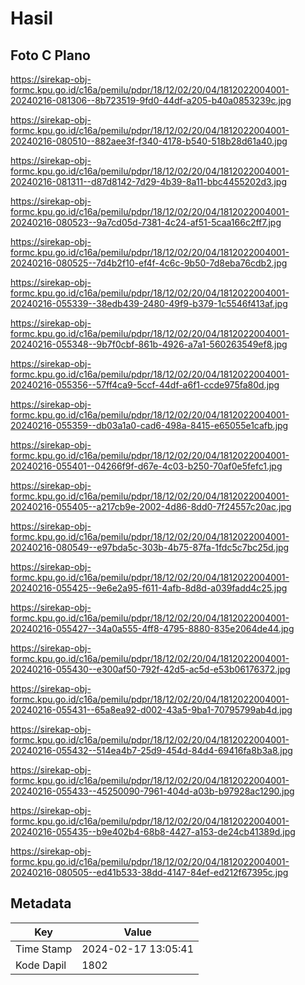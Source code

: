 # Hasil

## Foto C Plano

https://sirekap-obj-formc.kpu.go.id/c16a/pemilu/pdpr/18/12/02/20/04/1812022004001-20240216-081306--8b723519-9fd0-44df-a205-b40a0853239c.jpg

https://sirekap-obj-formc.kpu.go.id/c16a/pemilu/pdpr/18/12/02/20/04/1812022004001-20240216-080510--882aee3f-f340-4178-b540-518b28d61a40.jpg

https://sirekap-obj-formc.kpu.go.id/c16a/pemilu/pdpr/18/12/02/20/04/1812022004001-20240216-081311--d87d8142-7d29-4b39-8a11-bbc4455202d3.jpg

https://sirekap-obj-formc.kpu.go.id/c16a/pemilu/pdpr/18/12/02/20/04/1812022004001-20240216-080523--9a7cd05d-7381-4c24-af51-5caa166c2ff7.jpg

https://sirekap-obj-formc.kpu.go.id/c16a/pemilu/pdpr/18/12/02/20/04/1812022004001-20240216-080525--7d4b2f10-ef4f-4c6c-9b50-7d8eba76cdb2.jpg

https://sirekap-obj-formc.kpu.go.id/c16a/pemilu/pdpr/18/12/02/20/04/1812022004001-20240216-055339--38edb439-2480-49f9-b379-1c5546f413af.jpg

https://sirekap-obj-formc.kpu.go.id/c16a/pemilu/pdpr/18/12/02/20/04/1812022004001-20240216-055348--9b7f0cbf-861b-4926-a7a1-560263549ef8.jpg

https://sirekap-obj-formc.kpu.go.id/c16a/pemilu/pdpr/18/12/02/20/04/1812022004001-20240216-055356--57ff4ca9-5ccf-44df-a6f1-ccde975fa80d.jpg

https://sirekap-obj-formc.kpu.go.id/c16a/pemilu/pdpr/18/12/02/20/04/1812022004001-20240216-055359--db03a1a0-cad6-498a-8415-e65055e1cafb.jpg

https://sirekap-obj-formc.kpu.go.id/c16a/pemilu/pdpr/18/12/02/20/04/1812022004001-20240216-055401--04266f9f-d67e-4c03-b250-70af0e5fefc1.jpg

https://sirekap-obj-formc.kpu.go.id/c16a/pemilu/pdpr/18/12/02/20/04/1812022004001-20240216-055405--a217cb9e-2002-4d86-8dd0-7f24557c20ac.jpg

https://sirekap-obj-formc.kpu.go.id/c16a/pemilu/pdpr/18/12/02/20/04/1812022004001-20240216-080549--e97bda5c-303b-4b75-87fa-1fdc5c7bc25d.jpg

https://sirekap-obj-formc.kpu.go.id/c16a/pemilu/pdpr/18/12/02/20/04/1812022004001-20240216-055425--9e6e2a95-f611-4afb-8d8d-a039fadd4c25.jpg

https://sirekap-obj-formc.kpu.go.id/c16a/pemilu/pdpr/18/12/02/20/04/1812022004001-20240216-055427--34a0a555-4ff8-4795-8880-835e2064de44.jpg

https://sirekap-obj-formc.kpu.go.id/c16a/pemilu/pdpr/18/12/02/20/04/1812022004001-20240216-055430--e300af50-792f-42d5-ac5d-e53b06176372.jpg

https://sirekap-obj-formc.kpu.go.id/c16a/pemilu/pdpr/18/12/02/20/04/1812022004001-20240216-055431--65a8ea92-d002-43a5-9ba1-70795799ab4d.jpg

https://sirekap-obj-formc.kpu.go.id/c16a/pemilu/pdpr/18/12/02/20/04/1812022004001-20240216-055432--514ea4b7-25d9-454d-84d4-69416fa8b3a8.jpg

https://sirekap-obj-formc.kpu.go.id/c16a/pemilu/pdpr/18/12/02/20/04/1812022004001-20240216-055433--45250090-7961-404d-a03b-b97928ac1290.jpg

https://sirekap-obj-formc.kpu.go.id/c16a/pemilu/pdpr/18/12/02/20/04/1812022004001-20240216-055435--b9e402b4-68b8-4427-a153-de24cb41389d.jpg

https://sirekap-obj-formc.kpu.go.id/c16a/pemilu/pdpr/18/12/02/20/04/1812022004001-20240216-080505--ed41b533-38dd-4147-84ef-ed212f67395c.jpg


## Metadata

| Key        | Value               |
| ---------- | ------------------- |
| Time Stamp | 2024-02-17 13:05:41 |
| Kode Dapil | 1802                |



